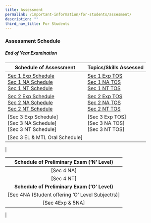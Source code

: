 ```yaml
---
title: Assessment
permalink: /important-information/for-students/assesment/
description: ""
third_nav_title: For Students
---
```

### **Assessment Schedule**
##### **End of Year Examination**

| Schedule of Assessment | Topics/Skills Assessed |
|---|---|
| [Sec 1 Exp Schedule](/files/sec1%20exp.pdf)<br>[Sec 1 NA Schedule](/files/sec%201%20na.pdf)<br>[Sec 1 NT Schedule](/files/sec%201%20nt.pdf) | [Sec 1 Exp TOS](/files/sec%201%20exp%20to.pdf)<br>[Sec 1 NA TOS](/files/sec%201%20na%20to.pdf)<br>[Sec 1 NT TOS](/files/sec%201%20nt%20to.pdf) |
| [Sec 2 Exp Schedule](/files/sec%202%20exp.pdf)<br>[Sec 2 NA Schedule](/files/sec%202%20na.pdf)<br>[Sec 2 NT Schedule](/files/sec%202%20nt.pdf) | [Sec 2 Exp TOS](/files/sec%202%20exp%20to.pdf)<br>[Sec 2 NA TOS](/files/sec%202%20na%20to.pdf)<br>[Sec 2 NT TOS](/files/sec%202%20nt%20to.pdf) |
| [Sec 3 Exp Schedule]<br>[Sec 3 NA Schedule]<br>[Sec 3 NT Schedule] | [Sec 3 Exp TOS]<br>[Sec 3 NA TOS]<br>[Sec 3 NT TOS] |
| [Sec 3 EL & MTL Oral Schedule] |   |
|

| Schedule of Preliminary Exam (‘N’ Level) |
|:---:|
| [Sec 4 NA] |
| [Sec 4 NT] |
| **Schedule of Preliminary Exam (‘O’ Level)** |
| [Sec 4NA (Student offering ‘O’ Level Subject/s)] |
| [Sec 4Exp & 5NA] |
|






